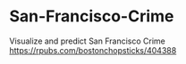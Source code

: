 # San-Francisco-Crime
Visualize and predict San Francisco Crime
https://rpubs.com/bostonchopsticks/404388
